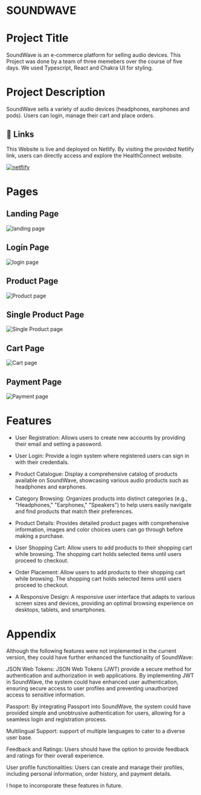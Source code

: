 # SOUNDWAVE
# Project Title

SoundWave is an e-commerce platform for selling audio devices. This Project was done by a team of three memebers over the course of five days. We used Typescript, React and Chakra UI for styling.

# Project Description

SoundWave sells a variety of audio devices (headphones, earphones and pods). Users can login, manage their cart and place orders.

## 🔗 Links

This Website is live and deployed on Netlify.
By visiting the provided Netlify link, users can directly access and explore the HealthConnect website.

[![netflify](https://img.shields.io/badge/netflify-blue?style=for-the-badge&logo=netflify&logoColor=white)](https://startling-mermaid-fc7ad8.netlify.app/)



# Pages

## Landing Page 

![landing page](https://res.cloudinary.com/dsixdct6o/image/upload/v1690152355/Screenshot_2023-07-24_at_04.15.08_aaqg2e.png)

## Login Page 

![login page](https://res.cloudinary.com/dsixdct6o/image/upload/v1690152353/Screenshot_2023-07-24_at_04.15.24_ahvf7g.png)

## Product Page

![Product page](https://res.cloudinary.com/dsixdct6o/image/upload/v1690275246/Screenshot_2023-07-25_at_14.21.05_vmlvue.png)

## Single Product Page

![Single Product page](https://res.cloudinary.com/dsixdct6o/image/upload/v1690275245/Screenshot_2023-07-25_at_14.21.24_q54ffz.png)

## Cart Page

![Cart page](https://res.cloudinary.com/dsixdct6o/image/upload/v1690275246/Screenshot_2023-07-25_at_14.21.49_ahk4sd.png)

## Payment Page

![Payment page](https://res.cloudinary.com/dsixdct6o/image/upload/v1690275243/Screenshot_2023-07-25_at_14.22.19_uzm22q.png)

# Features

- User Registration: Allows users to create new accounts by providing their email and setting a password.

- User Login: Provide a login system where registered users can sign in with their credentials.

- Product Catalogue: Display a comprehensive catalog of products available on SoundWave, showcasing various audio products such as headphones and earphones.

- Category Browsing: Organizes products into distinct categories (e.g., "Headphones," "Earphones," "Speakers") to help users easily navigate and find products that match their preferences.

- Product Details: Provides detailed product pages with comprehensive information, images and color choices users can go through before making a purchase.

- User Shopping Cart: Allow users to add products to their shopping cart while browsing. The shopping cart holds selected items until users proceed to checkout.

- Order Placement: Allow users to add products to their shopping cart while browsing. The shopping cart holds selected items until users proceed to checkout.

- A Responsive Design: A responsive user interface that adapts to various screen sizes and devices, providing an optimal browsing experience on desktops, tablets, and smartphones.
# Appendix

Although the following features were not implemented in the current version, they could have further enhanced the functionality of SoundWave:

JSON Web Tokens: JSON Web Tokens (JWT) provide a secure method for authentication and authorization in web applications. By implementing JWT in SoundWave, the system could have enhanced user authentication, ensuring secure access to user profiles and preventing unauthorized access to sensitive information.

Passport: By integrating Passport into SoundWave, the system could have provided simple and unobtrusive authentication for users, allowing for a seamless login and registration process.

Multilingual Support: support of multiple languages to cater to a diverse user base.

Feedback and Ratings: Users should have the option to provide feedback and ratings for their overall experience.

User profile functionalities: Users can create and manage their profiles, including personal information, order history, and payment details.

I hope to incoroporate these features in future.
